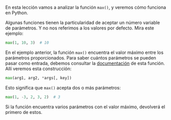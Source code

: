 
En esta lección vamos a analizar la función `max()`, y veremos cómo funciona en Python.

Algunas funciones tienen la particularidad de aceptar un número variable de parámetros. Y no nos referimos a los valores por defecto. Mira este ejemplo:

```python
max(1, 10, 3)  # 10
```

En el ejemplo anterior, la función `max()` encuentra el valor máximo entre los parámetros proporcionados. Para saber cuántos parámetros se pueden pasar como entrada, debemos consultar la [documentación](https://docs.python.org/3/library/functions.html?highlight=pow#max) de esta función. Allí veremos esta construcción:

```python
max(arg1, arg2, *args[, key])
```

Esto significa que `max()` acepta dos o más parámetros:

```python
max(1, -3, 2, 3, 2)  # 3
```

Si la función encuentra varios parámetros con el valor máximo, devolverá el primero de estos.
